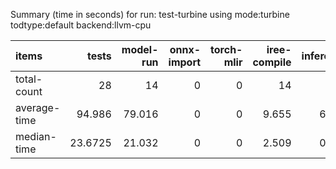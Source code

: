 Summary (time in seconds) for run: test-turbine using mode:turbine todtype:default backend:llvm-cpu

| items        |   tests |   model-run |   onnx-import |   torch-mlir |   iree-compile |   inference |
|:-------------|--------:|------------:|--------------:|-------------:|---------------:|------------:|
| total-count  | 28      |      14     |             0 |            0 |         14     |       3     |
| average-time | 94.986  |      79.016 |             0 |            0 |          9.655 |       6.315 |
| median-time  | 23.6725 |      21.032 |             0 |            0 |          2.509 |       0.132 |
